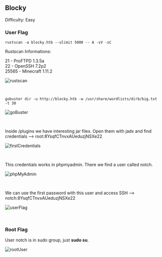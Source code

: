 ## Blocky

Difficulty: Easy

### User Flag

```
rustscan -a blocky.htb --ulimit 5000 -- A -sV -sC
```

Rustscan Informations:

21 - ProFTPD 1.3.5a  
22 - OpenSSH 7.2p2  
25565 - Minecraft 1.11.2  

![rustscan](https://user-images.githubusercontent.com/58514930/219134056-fe628c03-0ab3-49a6-aa45-84c9343a5702.png)

<br>

```
gobuster dir -u http://blocky.htb -w /usr/share/wordlists/dirb/big.txt -t 30
```

![goBuster](https://user-images.githubusercontent.com/58514930/219135492-af594bce-f14f-4d74-9641-9e7db45c29bc.png)

<br>

Inside /plugins we have interesting jar files. Open them with jadx and find credentials --> root:8YsqfCTnvxAUeduzjNSXe22

![firstCredentials](https://user-images.githubusercontent.com/58514930/219135637-b038b37c-94bc-4757-9969-4387f69f7308.png)

<br>

This credentials works in phpmyadmin. There we find a user called notch.

![phpMyAdmin](https://user-images.githubusercontent.com/58514930/219136417-dc40c937-5cfd-4b08-a8fe-5a3fe53100a6.png)

<br>

We can use the first password with this user and access SSH --> notch:8YsqfCTnvxAUeduzjNSXe22

![userFlag](https://user-images.githubusercontent.com/58514930/219136830-a82b0901-12c8-4081-9df9-8b4a47418d2c.png)

<br>

### Root Flag

User notch is in sudo group, just **sudo su**.

![rootUser](https://user-images.githubusercontent.com/58514930/219138345-b7d82b75-68a9-490b-9090-be467236452a.png)
